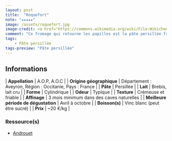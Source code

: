```yaml
---
layout: post
title:  "Roquefort"
note: "★★★★★"
image: /assets/roquefort.jpg
image-credit: <a href="https://commons.wikimedia.org/wiki/File:Wikicheese_-_Roquefort_-_20150417_-_002.jpg">Thesupermat</a>, <a href="https://creativecommons.org/licenses/by-sa/4.0">CC BY-SA 4.0</a>, via Wikimedia Commons
comment: "Ce fromage qui retourne les papilles est la pâte persillée française la plus connue ! Son goût est bien prononcé (il reste en bouche, n'ayons pas peur des mots), typique des pâtes persillées. Il fond sous le palais et on retrouvera également une touche salée sur la langue. C'est un incontournable sur un plateau de fromage pour changer du Stilton. Je le recommande aussi avec de la poire et de la noix pour une recette sucrée/salée."
tags:
    - Pâte persillée
tags-preview: "Pâte persillée"
---
```


## Informations

| **Appellation** | A.O.P, A.O.C |
| **Origine géographique** | Département : Aveyron, Région : Occitanie, Pays : France |
| **Pâte** | Persillée |
| **Lait** | Brebis, lait cru |
| **Forme** | Cylindrique |
| **Odeur** | Typique |
| **Texture** | Crémeuse et friable |
| **Affinage** | 3 mois minimum dans des caves naturelles |
| **Meilleure période de dégustation** | Avril à octobre |
| **Boisson(s)** | Vinc blanc (peut être sucré) |
| **Prix** | ~20 €/kg |

### Ressource(s)
* [Androuet](https://androuet.com/Roquefort-15.html)